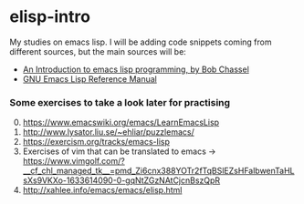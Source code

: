 # elisp-intro
My studies on emacs lisp. I will be adding code snippets coming from different sources, but the main sources will be:
- [An Introduction to emacs lisp programming, by Bob Chassel](https://www.gnu.org/software/emacs/manual/eintr.html)
- [GNU Emacs Lisp Reference Manual](https://www.gnu.org/software/emacs/manual/elisp.html)


### Some exercises to take a look later for practising

0. https://www.emacswiki.org/emacs/LearnEmacsLisp
1. http://www.lysator.liu.se/~ehliar/puzzlemacs/
2. https://exercism.org/tracks/emacs-lisp
3. Exercises of vim that can be translated to emacs -> https://www.vimgolf.com/?__cf_chl_managed_tk__=pmd_Zi6cnx388YOTr2fTqBSlEZsHFalbwenTaHLsXs9VKXo-1633614090-0-gqNtZGzNAtCjcnBszQpR
4. http://xahlee.info/emacs/emacs/elisp.html

